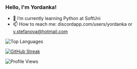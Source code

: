 ### Hello, I'm Yordanka!

- 🌱 I’m currently learning Python at SoftUni
- 📫 How to reach me: discordapp.com/users/yordanka or y.stefanova@hotmail.com


![Top Languages](https://github-readme-stats.vercel.app/api/top-langs/?username=ystefanova5&layout=compact&hide_border=true)

[![GitHub Streak](https://github-readme-streak-stats.herokuapp.com?user=ystefanova5&theme=ayu-light&hide_longest_streak=true)](https://git.io/streak-stats)

![Profile Views](https://komarev.com/ghpvc/?username=ystefanova5&label=Profile%20views&color=0e75b6&style=flat)
